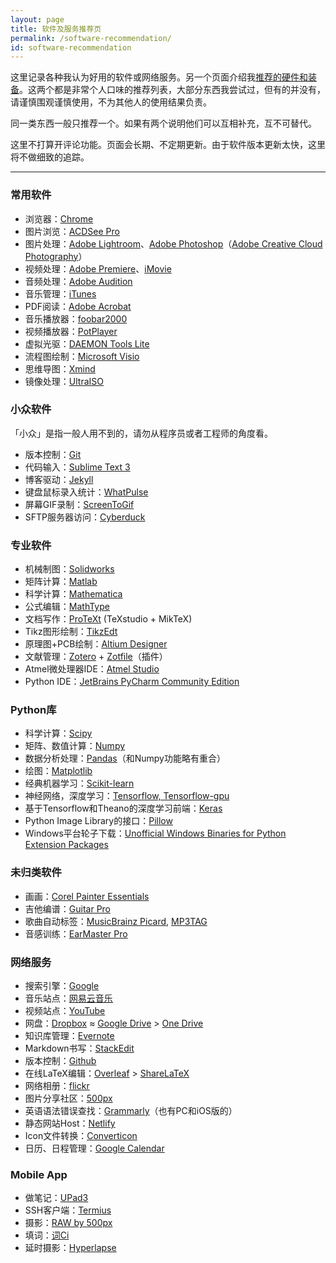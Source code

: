 ```yaml
---
layout: page
title: 软件及服务推荐页
permalink: /software-recommendation/
id: software-recommendation
---
```


这里记录各种我认为好用的软件或网络服务。另一个页面介绍我[推荐的硬件和装备](/stuff-recommendation/)。这两个都是非常个人口味的推荐列表，大部分东西我尝试过，但有的并没有，请谨慎围观谨慎使用，不为其他人的使用结果负责。

同一类东西一般只推荐一个。如果有两个说明他们可以互相补充，互不可替代。

这里不打算开评论功能。页面会长期、不定期更新。由于软件版本更新太快，这里将不做细致的追踪。

------

### 常用软件

- 浏览器：[Chrome](https://www.google.com/chrome/)
- 图片浏览：[ACDSee Pro](http://www.acdsee.com/en/products)
- 图片处理：[Adobe Lightroom](http://www.adobe.com/products/photoshop-lightroom.html)、[Adobe Photoshop](http://www.adobe.com/products/photoshop.html)（[Adobe Creative Cloud Photography](http://www.adobe.com/creativecloud/photography.html)）
- 视频处理：[Adobe Premiere](http://www.adobe.com/products/premiere.html)、[iMovie](https://itunes.apple.com/us/app/imovie/id377298193?mt=8)
- 音频处理：[Adobe Audition](http://www.adobe.com/products/audition.html)
- 音乐管理：[iTunes](http://www.apple.com/itunes/)
- PDF阅读：[Adobe Acrobat](https://acrobat.adobe.com/us/en/)
- 音乐播放器：[foobar2000](https://www.foobar2000.org/)
- 视频播放器：[PotPlayer](https://potplayer.daum.net/)
- 虚拟光驱：[DAEMON Tools Lite](http://www.daemon-tools.cc/downloads)
- 流程图绘制：[Microsoft Visio](https://products.office.com/en-us/visio/flowchart-software)
- 思维导图：[Xmind](http://www.xmind.net/)
- 镜像处理：[UltraISO](https://www.ezbsystems.com/ultraiso/)

### 小众软件

「小众」是指一般人用不到的，请勿从程序员或者工程师的角度看。

- 版本控制：[Git](https://git-scm.com/)
- 代码输入：[Sublime Text 3](https://www.sublimetext.com/3)
- 博客驱动：[Jekyll](https://jekyllrb.com/)
- 键盘鼠标录入统计：[WhatPulse](https://whatpulse.org/)
- 屏幕GIF录制：[ScreenToGif](https://screentogif.codeplex.com/)
- SFTP服务器访问：[Cyberduck](https://cyberduck.io/?l=en)

### 专业软件

- 机械制图：[Solidworks](http://www.solidworks.com/)
- 矩阵计算：[Matlab](http://www.mathworks.com/products/matlab/)
- 科学计算：[Mathematica](https://www.wolfram.com/mathematica/)
- 公式编辑：[MathType](http://www.dessci.com/en/products/mathtype/)
- 文档写作：[ProTeXt](https://www.tug.org/protext/) (TeXstudio + MikTeX)
- Tikz图形绘制：[TikzEdt](http://www.tikzedt.org/)
- 原理图+PCB绘制：[Altium Designer](http://www.altium.com/altium-designer/overview)
- 文献管理：[Zotero](https://www.zotero.org/) + [Zotfile](http://zotfile.com/)（插件）
- Atmel微处理器IDE：[Atmel Studio](http://www.atmel.com/tools/atmelstudio.aspx)
- Python IDE：[JetBrains PyCharm Community Edition](https://www.jetbrains.com/pycharm/download/)

### Python库

- 科学计算：[Scipy](https://scipy.org/)
- 矩阵、数值计算：[Numpy](http://www.numpy.org/)
- 数据分析处理：[Pandas](http://pandas.pydata.org/)（和Numpy功能略有重合）
- 绘图：[Matplotlib](https://matplotlib.org/)
- 经典机器学习：[Scikit-learn](http://scikit-learn.org/stable/)
- 神经网络，深度学习：[Tensorflow, Tensorflow-gpu](https://www.tensorflow.org/)
- 基于Tensorflow和Theano的深度学习前端：[Keras](https://keras.io/)
- Python Image Library的接口：[Pillow](https://python-pillow.org/)
- Windows平台轮子下载：[Unofficial Windows Binaries for Python Extension Packages](http://www.lfd.uci.edu/~gohlke/pythonlibs/)

### 未归类软件

- 画画：[Corel Painter Essentials](http://www.painterartist.com/en/product/painter-essentials/)
- 吉他编谱：[Guitar Pro](https://www.guitar-pro.com/en/index.php)
- 歌曲自动标签：[MusicBrainz Picard](https://picard.musicbrainz.org/), [MP3TAG](http://www.mp3tag.de/en/)
- 音感训练：[EarMaster Pro](https://www.earmaster.com/)

### 网络服务

- 搜索引擎：[Google](https://www.google.com/webhp?hl=en)
- 音乐站点：[网易云音乐](http://music.163.com/)
- 视频站点：[YouTube](https://www.youtube.com/)
- 网盘：[Dropbox](https://www.dropbox.com/) ≈ [Google Drive](https://drive.google.com) > [One Drive](https://onedrive.live.com/)
- 知识库管理：[Evernote](https://evernote.com/?var=1)
- Markdown书写：[StackEdit](https://stackedit.io/)
- 版本控制：[Github](https://github.com/)
- 在线LaTeX编辑：[Overleaf](https://www.overleaf.com) > [ShareLaTeX](https://www.sharelatex.com/)
- 网络相册：[flickr](https://www.flickr.com/)
- 图片分享社区：[500px](https://500px.com/)
- 英语语法错误查找：[Grammarly](https://www.grammarly.com/)（也有PC和iOS版的）
- 静态网站Host：[Netlify](https://www.netlify.com)
- Icon文件转换：[Converticon](https://converticon.com/)
- 日历、日程管理：[Google Calendar](https://calendar.google.com)

### Mobile App

- 做笔记：[UPad3](https://itunes.apple.com/us/app/upad-3/id401643317?mt=8)
- SSH客户端：[Termius](https://itunes.apple.com/us/app/termius-ssh-shell-console-terminal/id549039908?mt=8)
- 摄影：[RAW by 500px](https://itunes.apple.com/ca/app/raw-by-500px-shoot-edit-sell-photos/id1135070560?mt=8)
- 填词：[词Ci](https://itunes.apple.com/lu/app/cici-fu-zhu-tian-ci-song-ci/id791495459?l=de&mt=8)
- 延时摄影：[Hyperlapse](https://itunes.apple.com/us/app/hyperlapse-from-instagram/id740146917?mt=8)